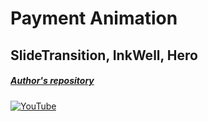 # Payment Animation
## SlideTransition, InkWell, Hero
##### [Author's repository](https://github.com/TheTechDesigner/PaymentAnimation)

[![YouTube](https://img.youtube.com/vi/A67B9z7P2wo/0.jpg)](https://youtu.be/A67B9z7P2wo "Payment Animation | SlideTransition, InkWell, Hero")